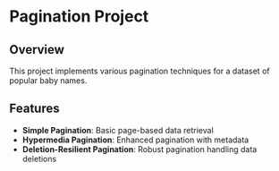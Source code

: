 # Pagination Project

## Overview

This project implements various pagination techniques for a dataset of popular baby names.

## Features

- **Simple Pagination**: Basic page-based data retrieval
- **Hypermedia Pagination**: Enhanced pagination with metadata
- **Deletion-Resilient Pagination**: Robust pagination handling data deletions
